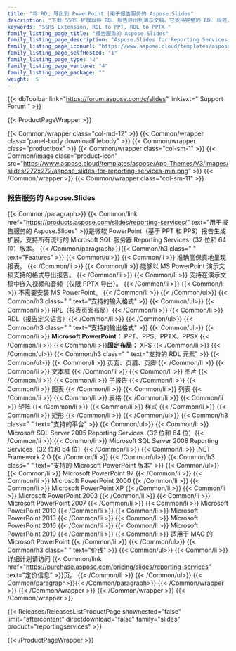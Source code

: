 ```yaml
---
title: "将 RDL 导出到 PowerPoint |用于报告服务的 Aspose.Slides"
description: "下载 SSRS 扩展以将 RDL 报告导出到演示文稿。它支持完整的 RDL 规范，并且可以使用此扩展自定义现有报告。"
keywords: "SSRS Extension, RDL to PPT, RDL to PPTX "
family_listing_page_title: "报告服务的 Aspose.Slides"
family_listing_page_description: "Aspose.Slides for Reporting Services 是市场上唯一能够从 Microsoft SQL Server Reporting Services 中生成 PowerPoint 原生格式的演示文稿的解决方案。"
family_listing_page_iconurl: "https://www.aspose.cloud/templates/aspose/App_Themes/V3/images/slides/272x272/aspose_slides-for-reporting-services-min.png"
family_listing_page_selfHosted: "1"
family_listing_page_type: "2"
family_listing_page_venture: "4"
family_listing_page_package: ""
weight:  5
---
```


{{< dbToolbar link="https://forum.aspose.com/c/slides" linktext=" Support Forum " >}}


{{< ProductPageWrapper >}}

<!-- ReleasesListProductPage-->
  <!--  {{< Releases/ReleasesListProductPage shownested="false"  limit="beforecontent" directdownload="false" family="slides" product="reportingservices" >}} -->
<!-- /ReleasesListProductPage-->

<!-- ProductPageContent-->
{{< Common/wrapper class="col-md-12" >}}
    {{< Common/wrapper class="panel-body downloadfilebody" >}}
        {{< Common/wrapper class="productbox" >}}
            {{< Common/wrapper class="col-sm-1" >}}
                {{< Common/image class="product-icon" src="https://www.aspose.cloud/templates/aspose/App_Themes/V3/images/slides/272x272/aspose_slides-for-reporting-services-min.png"  >}}
            {{< /Common/wrapper >}}
            {{< Common/wrapper class="col-sm-11" >}}
                <h3 class="product-title">报告服务的 Aspose.Slides</h3>
                {{< Common/paragraph>}}
{{< Common/link href="https://products.aspose.com/slides/reporting-services/" text="用于报告服务的 Aspose.Slides"  >}}是微软
                    PowerPoint（基于 PPT 和 PPS）报告生成扩展，支持所有流行的 Microsoft
                    SQL 服务器
                    Reporting Services（32 位和 64 位）版本。
                    {{< /Common/paragraph>}}{{< Common/h3 class=" " text="Features"  >}}
                     {{< Common/ul>}} 
                           {{< Common/li >}} 准确高保真地呈现报表。 {{< /Common/li >}}
                           {{< Common/li >}} 能够以 MS PowerPoint 演示文稿支持的格式导出报告。 {{< /Common/li >}}
                           {{< Common/li >}} 支持在演示文稿中嵌入视频和音频（仅限 PPTX 导出）。 {{< /Common/li >}}
                           {{< Common/li >}} 不需要安装 MS PowerPoint。 {{< /Common/li >}}
                     {{< /Common/ul>}}
                    {{< Common/h3 class=" " text="支持的输入格式"  >}}
                     {{< Common/ul>}} 
                           {{< Common/li >}} RPL（报表页面布局）{{< /Common/li >}}
                           {{< Common/li >}} RDL（报告定义语言）{{< /Common/li >}}
                     {{< /Common/ul>}}
                    {{< Common/h3 class=" " text="支持的输出格式"  >}}
                     {{< Common/ul>}} 
                           {{< Common/li >}} <strong>Microsoft PowerPoint：</strong> PPT、PPS、PPTX、PPSX {{< /Common/li >}}
                           {{< Common/li >}}<strong>固定布局：</strong> XPS {{< /Common/li >}}
                     {{< /Common/ul>}}
                    {{< Common/h3 class=" " text="支持的 RDL 元素"  >}}
                     {{< Common/ul>}} 
                           {{< Common/li >}} 页面、页眉、页脚 {{< /Common/li >}}
                           {{< Common/li >}} 文本框 {{< /Common/li >}}
                           {{< Common/li >}} 图片 {{< /Common/li >}}
                           {{< Common/li >}} 子报告 {{< /Common/li >}}
                           {{< Common/li >}} 图表 {{< /Common/li >}}
                           {{< Common/li >}} 列表 {{< /Common/li >}}
                           {{< Common/li >}} 表格 {{< /Common/li >}}
                           {{< Common/li >}} 矩阵 {{< /Common/li >}}
                           {{< Common/li >}} 样式 {{< /Common/li >}}
                           {{< Common/li >}} 矩形 {{< /Common/li >}}
                     {{< /Common/ul>}}
                    {{< Common/h3 class=" " text="支持的平台"  >}}
                     {{< Common/ul>}} 
                           {{< Common/li >}} Microsoft SQL Server 2005 Reporting Services（32 位和 64 位）{{< /Common/li >}}
                           {{< Common/li >}} Microsoft SQL Server 2008 Reporting Services（32 位和 64 位）{{< /Common/li >}}
                           {{< Common/li >}} .NET Framework 2.0 {{< /Common/li >}}
                     {{< /Common/ul>}}
                    {{< Common/h3 class=" " text="支持的 Microsoft PowerPoint 版本"  >}}
                     {{< Common/ul>}} 
                           {{< Common/li >}} Microsoft PowerPoint 97 {{< /Common/li >}}
                           {{< Common/li >}} Microsoft PowerPoint 2000 {{< /Common/li >}}
                           {{< Common/li >}} Microsoft PowerPoint XP {{< /Common/li >}}
                           {{< Common/li >}} Microsoft PowerPoint 2003 {{< /Common/li >}}
                           {{< Common/li >}} Microsoft PowerPoint 2007 {{< /Common/li >}}
                           {{< Common/li >}} Microsoft PowerPoint 2010 {{< /Common/li >}}
                           {{< Common/li >}} Microsoft PowerPoint 2013 {{< /Common/li >}}
                           {{< Common/li >}} Microsoft PowerPoint 2016 {{< /Common/li >}}
                           {{< Common/li >}} Microsoft PowerPoint 2019 {{< /Common/li >}}
                           {{< Common/li >}} 适用于 MAC 的 Microsoft PowerPoint {{< /Common/li >}}
                     {{< /Common/ul>}}
                    {{< Common/h3 class=" " text="价钱"  >}}
                     {{< Common/ul>}} 
                           {{< Common/li >}} 详细计划请访问
{{< Common/link href="https://purchase.aspose.com/pricing/slides/reporting-services" text="定价信息"  >}}页。 {{< /Common/li >}}
                     {{< /Common/ul>}}
                {{< Common/paragraph>}}{{< /Common/paragraph>}}
            {{< /Common/wrapper >}}
        {{< /Common/wrapper >}}
    {{< /Common/wrapper >}}
{{< /Common/wrapper >}}

<!-- /ProductPageContent-->



<!-- ReleasesListProductPage-->
   {{< Releases/ReleasesListProductPage shownested="false"  limit="aftercontent" directdownload="false" family="slides" product="reportingservices" >}}
<!-- /ReleasesListProductPage-->

{{< /ProductPageWrapper >}}


